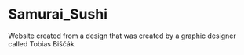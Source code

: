 ﻿# Samurai_Sushi
Website created from a design that was created by a graphic designer called Tobias Biščák

